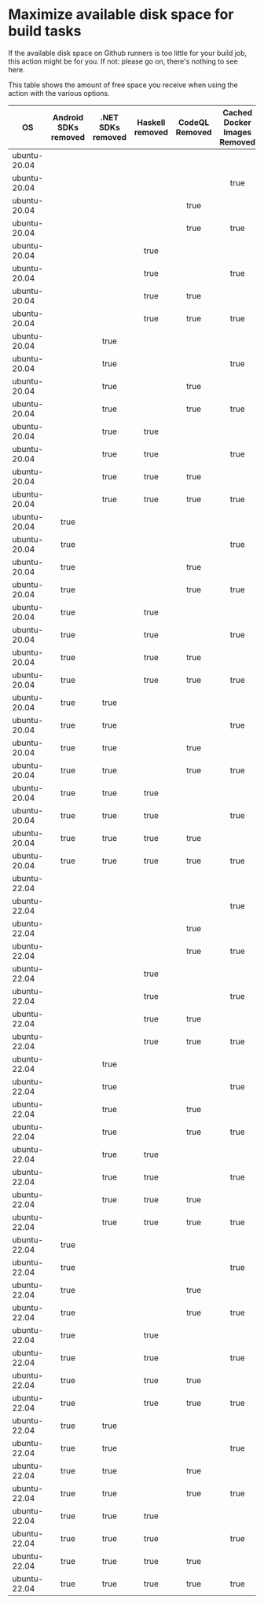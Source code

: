 # Maximize available disk space for build tasks

If the available disk space on Github runners is too little for your build job, this action might be for you.
If not: please go on, there's nothing to see here.

This table shows the amount of free space you receive when using the action with the various options.

OS | Android SDKs removed | .NET SDKs removed | Haskell removed | CodeQL Removed | Cached Docker Images Removed | GB freed | GB free | Elapsed Time (seconds) |
---|:--------------------:|:-----------------:|:---------------:|:--------------:|:----------------------------:|:--------:|:-------:|:----------------------:|
ubuntu-20.04 |  |  |  |  |  | 7 | 26 | 2
ubuntu-20.04 |  |  |  |  | true | 14 | 33 | 17
ubuntu-20.04 |  |  |  | true |  | 11 | 30 | 4
ubuntu-20.04 |  |  |  | true | true | 18 | 37 | 39
ubuntu-20.04 |  |  | true |  |  | 7 | 26 | 3
ubuntu-20.04 |  |  | true |  | true | 14 | 33 | 40
ubuntu-20.04 |  |  | true | true |  | 11 | 30 | 5
ubuntu-20.04 |  |  | true | true | true | 18 | 37 | 45
ubuntu-20.04 |  | true |  |  |  | 10 | 29 | 6
ubuntu-20.04 |  | true |  |  | true | 16 | 35 | 9
ubuntu-20.04 |  | true |  | true |  | 13 | 32 | 6
ubuntu-20.04 |  | true |  | true | true | 20 | 39 | 12
ubuntu-20.04 |  | true | true |  |  | 10 | 29 | 5
ubuntu-20.04 |  | true | true |  | true | 16 | 35 | 12
ubuntu-20.04 |  | true | true | true |  | 13 | 32 | 4
ubuntu-20.04 |  | true | true | true | true | 20 | 39 | 35
ubuntu-20.04 | true |  |  |  |  | 21 | 40 | 12
ubuntu-20.04 | true |  |  |  | true | 28 | 47 | 96
ubuntu-20.04 | true |  |  | true |  | 25 | 44 | 67
ubuntu-20.04 | true |  |  | true | true | 32 | 51 | 103
ubuntu-20.04 | true |  | true |  |  | 21 | 40 | 14
ubuntu-20.04 | true |  | true |  | true | 28 | 47 | 43
ubuntu-20.04 | true |  | true | true |  | 25 | 44 | 69
ubuntu-20.04 | true |  | true | true | true | 32 | 51 | 107
ubuntu-20.04 | true | true |  |  |  | 23 | 42 | 13
ubuntu-20.04 | true | true |  |  | true | 30 | 49 | 27
ubuntu-20.04 | true | true |  | true |  | 27 | 46 | 68
ubuntu-20.04 | true | true |  | true | true | 34 | 53 | 101
ubuntu-20.04 | true | true | true |  |  | 23 | 42 | 64
ubuntu-20.04 | true | true | true |  | true | 30 | 49 | 22
ubuntu-20.04 | true | true | true | true |  | 27 | 46 | 81
ubuntu-20.04 | true | true | true | true | true | 34 | 53 | 115
ubuntu-22.04 |  |  |  |  |  | 7 | 25 | 2
ubuntu-22.04 |  |  |  |  | true | 13 | 31 | 32
ubuntu-22.04 |  |  |  | true |  | 15 | 33 | 4
ubuntu-22.04 |  |  |  | true | true | 21 | 39 | 31
ubuntu-22.04 |  |  | true |  |  | 7 | 25 | 2
ubuntu-22.04 |  |  | true |  | true | 13 | 31 | 32
ubuntu-22.04 |  |  | true | true |  | 15 | 33 | 5
ubuntu-22.04 |  |  | true | true | true | 21 | 39 | 28
ubuntu-22.04 |  | true |  |  |  | 9 | 27 | 3
ubuntu-22.04 |  | true |  |  | true | 15 | 33 | 35
ubuntu-22.04 |  | true |  | true |  | 17 | 35 | 5
ubuntu-22.04 |  | true |  | true | true | 23 | 41 | 27
ubuntu-22.04 |  | true | true |  |  | 9 | 27 | 4
ubuntu-22.04 |  | true | true |  | true | 15 | 33 | 27
ubuntu-22.04 |  | true | true | true |  | 17 | 35 | 6
ubuntu-22.04 |  | true | true | true | true | 23 | 41 | 32
ubuntu-22.04 | true |  |  |  |  | 21 | 39 | 15
ubuntu-22.04 | true |  |  |  | true | 27 | 45 | 70
ubuntu-22.04 | true |  |  | true |  | 29 | 47 | 72
ubuntu-22.04 | true |  |  | true | true | 35 | 53 | 73
ubuntu-22.04 | true |  | true |  |  | 21 | 39 | 74
ubuntu-22.04 | true |  | true |  | true | 27 | 45 | 101
ubuntu-22.04 | true |  | true | true |  | 29 | 47 | 17
ubuntu-22.04 | true |  | true | true | true | 35 | 53 | 81
ubuntu-22.04 | true | true |  |  |  | 23 | 41 | 59
ubuntu-22.04 | true | true |  |  | true | 29 | 47 | 22
ubuntu-22.04 | true | true |  | true |  | 31 | 49 | 66
ubuntu-22.04 | true | true |  | true | true | 37 | 55 | 22
ubuntu-22.04 | true | true | true |  |  | 23 | 41 | 81
ubuntu-22.04 | true | true | true |  | true | 29 | 47 | 96
ubuntu-22.04 | true | true | true | true |  | 31 | 49 | 66
ubuntu-22.04 | true | true | true | true | true | 37 | 55 | 109
